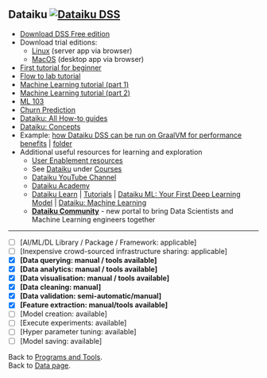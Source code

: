 ## Dataiku  [![Dataiku DSS](https://img.shields.io/docker/pulls/neomatrix369/dataiku-dss.svg)](https://hub.docker.com/r/neomatrix369/dataiku-dss)

- [Download DSS Free edition](https://www.dataiku.com/dss/trynow/free-edition/)
- Download trial editions:
  - [Linux](https://www.dataiku.com/dss/trynow/linux/) (server app via browser)
  - [MacOS](https://www.dataiku.com/dss/trynow/mac/) (desktop app via browser)
- [First tutorial for beginner](https://www.dataiku.com/learn/guide/tutorials/basics.html)
- [Flow to lab tutorial](https://www.dataiku.com/learn/guide/tutorials/lab.html)
- [Machine Learning tutorial (part 1)](https://www.dataiku.com/learn/guide/tutorials/machine-learning.html)
- [Machine Learning tutorial (part 2)](https://www.dataiku.com/learn/guide/tutorials/machine-learning-02.html)
- [ML 103](https://www.dataiku.com/learn/guide/tutorials/103.html)
- [Churn Prediction](https://www.dataiku.com/learn/guide/tutorials/churn-prediction.html)
- [Dataiku: All How-to guides](https://www.dataiku.com/learn/guide/)
- [Dataiku: Concepts](https://www.dataiku.com/learn/guide/getting-started/universes-and-concepts.html)
- Example: [how Dataiku DSS can be run on GraalVM for performance benefits](../examples/data/dataiku#dataiku-data-science-studio-dss) | [folder](../examples/data/dataiku)
- Additional useful resources for learning and exploration
  - [User Enablement resources](https://pages.dataiku.com/dataiku-dss-user-enablement)
  - See [Dataiku](../courses.md#dataiku) under [Courses](../courses.md#course)
  - [Dataiku YouTube Channel](https://www.youtube.com/channel/UCSMqVwPTmerMiCaL_zKRjBw)
  - [Dataiku Academy](https://academy.dataiku.com/5.1/)
  - [Dataiku Learn](https://www.dataiku.com/learn/) | [Tutorials](https://www.dataiku.com/learn/portals/tutorials.html) | [Dataiku ML: Your First Deep Learning Model](https://academy.dataiku.com/latest/tutorial/machine-learning/deep-learning-first.html) | [Dataiku: Machine Learning](https://academy.dataiku.com/latest/tutorial/machine-learning/skills.html)
  - **[Dataiku Community](https://community.dataiku.com)** - new portal to bring Data Scientists and Machine Learning engineers together

---

- [ ] [AI/ML/DL Library / Package / Framework: applicable]
- [ ] [Inexpensive crowd-sourced infrastructure sharing: applicable]
- [x] **[Data querying: manual / tools available]** 
- [x] **[Data analytics: manual / tools available]** 
- [x] **[Data visualisation: manual / tools available]**
- [x] **[Data cleaning: manual]** 
- [x] **[Data validation: semi-automatic/manual]** 
- [x] **[Feature extraction: manual/tools available]** 
- [ ] [Model creation: available] 
- [ ] [Execute experiments: available]
- [ ] [Hyper parameter tuning: available] 
- [ ] [Model saving: available]

Back to [Programs and Tools](./programs-and-tools.md#programs-and-tools). <br/>
Back to [Data page](./README.md#data).